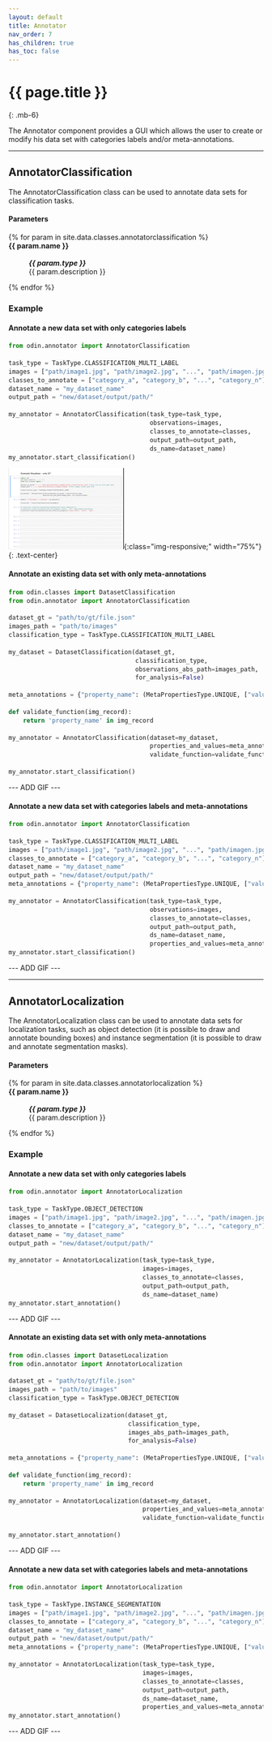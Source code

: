 ```yaml
---
layout: default
title: Annotator
nav_order: 7
has_children: true
has_toc: false
---
```


# {{ page.title }}
{: .mb-6}

The Annotator component provides a GUI which allows the user to create or modify his data set with categories labels and/or meta-annotations.

<hr>

## AnnotatorClassification

The AnnotatorClassification class can be used to annotate data sets for classification tasks.

#### Parameters
<dl>
  {% for param in site.data.classes.annotatorclassification %}

  <dt><strong>{{ param.name }}</strong></dt>
  <dd><br><b><i>{{ param.type }}</i></b></dd><dd>{{ param.description }}</dd>

  {% endfor %}
</dl>

### Example

#### Annotate a new data set with only categories labels
```py
from odin.annotator import AnnotatorClassification

task_type = TaskType.CLASSIFICATION_MULTI_LABEL
images = ["path/image1.jpg", "path/image2.jpg", "...", "path/imagen.jpg"]
classes_to_annotate = ["category_a", "category_b", "...", "category_n"]
dataset_name = "my_dataset_name"
output_path = "new/dataset/output/path/"

my_annotator = AnnotatorClassification(task_type=task_type,
                                       observations=images,
                                       classes_to_annotate=classes,
                                       output_path=output_path,
                                       ds_name=dataset_name)
my_annotator.start_classification()
```
![Example gif](../gifs/example.gif){:class="img-responsive;" width="75%"}
{: .text-center}

#### Annotate an existing data set with only meta-annotations
```py
from odin.classes import DatasetClassification
from odin.annotator import AnnotatorClassification

dataset_gt = "path/to/gt/file.json"
images_path = "path/to/images"
classification_type = TaskType.CLASSIFICATION_MULTI_LABEL

my_dataset = DatasetClassification(dataset_gt,
                                   classification_type,
                                   observations_abs_path=images_path,
                                   for_analysis=False)

meta_annotations = {"property_name": (MetaPropertiesType.UNIQUE, ["value1", "value2"])}

def validate_function(img_record):
    return 'property_name' in img_record

my_annotator = AnnotatorClassification(dataset=my_dataset,
                                       properties_and_values=meta_annotations,
                                       validate_function=validate_function)

my_annotator.start_classification()
```
--- ADD GIF ---

#### Annotate a new data set with categories labels and meta-annotations
```py
from odin.annotator import AnnotatorClassification

task_type = TaskType.CLASSIFICATION_MULTI_LABEL
images = ["path/image1.jpg", "path/image2.jpg", "...", "path/imagen.jpg"]
classes_to_annotate = ["category_a", "category_b", "...", "category_n"]
dataset_name = "my_dataset_name"
output_path = "new/dataset/output/path/"
meta_annotations = {"property_name": (MetaPropertiesType.UNIQUE, ["value1", "value2"])}

my_annotator = AnnotatorClassification(task_type=task_type,
                                       observations=images,
                                       classes_to_annotate=classes,
                                       output_path=output_path,
                                       ds_name=dataset_name,
                                       properties_and_values=meta_annotations)
my_annotator.start_classification()
```
--- ADD GIF ---

<hr>

## AnnotatorLocalization

The AnnotatorLocalization class can be used to annotate data sets for localization tasks, such as object detection (it is possible to draw and annotate bounding boxes) and instance segmentation (it is possible to draw and annotate segmentation masks).

#### Parameters
<dl>
  {% for param in site.data.classes.annotatorlocalization %}
  <dt><strong>{{ param.name }}</strong></dt>
  <dd><br><b><i>{{ param.type }}</i></b></dd><dd>{{ param.description }}</dd>

  {% endfor %}
</dl>

### Example

#### Annotate a new data set with only categories labels
```py
from odin.annotator import AnnotatorLocalization

task_type = TaskType.OBJECT_DETECTION
images = ["path/image1.jpg", "path/image2.jpg", "...", "path/imagen.jpg"]
classes_to_annotate = ["category_a", "category_b", "...", "category_n"]
dataset_name = "my_dataset_name"
output_path = "new/dataset/output/path/"

my_annotator = AnnotatorLocalization(task_type=task_type,
                                     images=images,
                                     classes_to_annotate=classes,
                                     output_path=output_path,
                                     ds_name=dataset_name)
my_annotator.start_annotation()
```
--- ADD GIF ---

#### Annotate an existing data set with only meta-annotations
```py
from odin.classes import DatasetLocalization
from odin.annotator import AnnotatorLocalization

dataset_gt = "path/to/gt/file.json"
images_path = "path/to/images"
classification_type = TaskType.OBJECT_DETECTION

my_dataset = DatasetLocalization(dataset_gt,
                                 classification_type,
                                 images_abs_path=images_path,
                                 for_analysis=False)

meta_annotations = {"property_name": (MetaPropertiesType.UNIQUE, ["value1", "value2"])}

def validate_function(img_record):
    return 'property_name' in img_record

my_annotator = AnnotatorLocalization(dataset=my_dataset,
                                     properties_and_values=meta_annotations,
                                     validate_function=validate_function)

my_annotator.start_annotation()
```
--- ADD GIF ---

#### Annotate a new data set with categories labels and meta-annotations
```py
from odin.annotator import AnnotatorLocalization

task_type = TaskType.INSTANCE_SEGMENTATION
images = ["path/image1.jpg", "path/image2.jpg", "...", "path/imagen.jpg"]
classes_to_annotate = ["category_a", "category_b", "...", "category_n"]
dataset_name = "my_dataset_name"
output_path = "new/dataset/output/path/"
meta_annotations = {"property_name": (MetaPropertiesType.UNIQUE, ["value1", "value2"])}

my_annotator = AnnotatorLocalization(task_type=task_type,
                                     images=images,
                                     classes_to_annotate=classes,
                                     output_path=output_path,
                                     ds_name=dataset_name,
                                     properties_and_values=meta_annotations)
my_annotator.start_annotation()
```
--- ADD GIF ---
